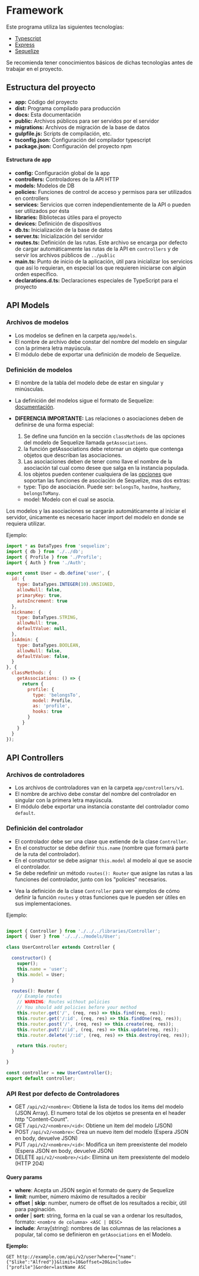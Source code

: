 # Framework

Este programa utiliza las siguientes tecnologías:

- [Typescript](https://www.typescriptlang.org/docs/tutorial.html)
- [Express](http://expressjs.com/en/4x/api.html)
- [Sequelize](http://docs.sequelizejs.com/en/latest/api/sequelize/)

Se recomienda tener conocimientos básicos de dichas tecnologías antes de trabajar en el proyecto.

## Estructura del proyecto

- **app:** Código del proyecto
- **dist:** Programa compilado para producción
- **docs:** Esta documentación
- **public:** Archivos públicos para ser servidos por el servidor
- **migrations:** Archivos de migración de la base de datos
- **gulpfile.js:** Scripts de compilación, etc.
- **tsconfig.json:** Configuración del compilador typescript
- **package.json:** Configuración del proyecto npm

#### Estructura de app

- **config:** Configuración global de la app
- **controllers:** Controladores de la API HTTP
- **models:** Modelos de DB
- **policies:** Funciones de control de acceso y permisos para ser utilizados en controllers
- **services:** Servicios que corren independientemente de la API o pueden ser utilizados por ésta
- **libraries:** Bibliotecas útiles para el proyecto
- **devices:** Definición de dispositivos
- **db.ts:** Inicialización de la base de datos
- **server.ts:** Inicialización del servidor
- **routes.ts:** Definición de las rutas. Este archivo se encarga por defecto de cargar automáticamente las rutas de la API en ``controllers`` y de servir los archivos públicos de ``../public``
- **main.ts:** Punto de inicio de la aplicación, útil para inicializar los servicios que así lo requieran, en especial los que requieren iniciarse con algún orden específico.
- **declarations.d.ts:** Declaraciones especiales de TypeScript para el proyecto

## API Models

### Archivos de modelos

- Los modelos se definen en la carpeta ``app/models``. 
- El nombre de archivo debe constar del nombre del modelo en singular con la primera letra mayúscula.
- El módulo debe de exportar una definición de modelo de Sequelize.

### Definición de modelos

- El nombre de la tabla del modelo debe de estar en singular y minúsculas.
- La definición del modelos sigue el formato de Sequelize: [documentación](http://docs.sequelizejs.com/en/latest/docs/models-definition/).
- **DIFERENCIA IMPORTANTE:** Las relaciones o asociaciones deben de definirse de una forma especial:

  1. Se define una función en la sección ``classMethods`` de las opciones del modelo de Sequelize llamada ``getAssociations``.
  2. la función getAssociations debe retornar un objeto que contenga objetos que describan las asociaciones.
  3. Las asociaciones deben de tener como llave el nombre de la asociación tal cual como desee que salga en la instancia populada.
  4. los objetos pueden contener cualquiera de las [opciones](http://docs.sequelizejs.com/en/latest/api/associations/) que soportan las funciones de asociación de Sequelize, mas dos extras:
    - type: Tipo de asociación. Puede ser: ``belongsTo``, ``hasOne``, ``hasMany``, ``belongsToMany``.
    - model: Modelo con el cual se asocia.

Los modelos y las asociaciones se cargarán automáticamente al iniciar el servidor, únicamente es necesario hacer import del modelo en donde se requiera utilizar.

Ejemplo:

```js
import * as DataTypes from 'sequelize';
import { db } from './../db';
import { Profile } from './Profile';
import { Auth } from './Auth';

export const User = db.define('user', {
  id: {
    type: DataTypes.INTEGER(10).UNSIGNED,
    allowNull: false,
    primaryKey: true,
    autoIncrement: true
  },
  nickname: {
    type: DataTypes.STRING,
    allowNull: true,
    defaultValue: null,
  },
  isAdmin: {
    type: DataTypes.BOOLEAN,
    allowNull: false,
    defaultValue: false,
  }
}, {
  classMethods: {
    getAssociations: () => {
      return {
        profile: {
          type: 'belongsTo',
          model: Profile,
          as: 'profile',
          hooks: true
        }
      }
    }
  }
});
```


## API Controllers

### Archivos de controladores

- Los archivos de controladores van en la carpeta ``app/controllers/v1``.
- El nombre de archivo debe constar del nombre del controlador en singular con la primera letra mayúscula.
- El módulo debe exportar una instancia constante del controlador como ``default``.

### Definición del controlador

- El controlador debe ser una clase que extiende de la clase ``Controller``.
- En el constructor se debe definir ``this.name`` (nombre que formará parte de la ruta del controlador).
- En el constructor se debe asignar ``this.model`` al modelo al que se asocie el controlador.
- Se debe redefinir un método ``routes(): Router`` que asigne las rutas a las funciones del controlador, junto con los "policies" necesarios.

* Vea la definición de la clase ``Controller`` para ver ejemplos de cómo definir la función ``routes`` y otras funciones que le pueden ser útiles en sus implementaciones.

Ejemplo:

```js

import { Controller } from './../../libraries/Controller';
import { User } from './../../models/User';

class UserController extends Controller {

  constructor() {
    super();
    this.name = 'user';
    this.model = User;
  }

  routes(): Router {
    // Example routes
    // WARNING: Routes without policies
    // You should add policies before your method
    this.router.get('/', (req, res) => this.find(req, res));
    this.router.get('/:id', (req, res) => this.findOne(req, res));
    this.router.post('/', (req, res) => this.create(req, res));
    this.router.put('/:id', (req, res) => this.update(req, res));
    this.router.delete('/:id', (req, res) => this.destroy(req, res));

    return this.router;
  }

}

const controller = new UserController();
export default controller;
```

### API Rest por defecto de Controladores

- GET ``/api/v2/<nombre>``: Obtiene la lista de todos los items del modelo (JSON Array). El numero total de los objetos se presenta en el header http "Content-Count".
- GET ``/api/v2/<nombre>/<id>``: Obtiene un item del modelo (JSON)
- POST ``/api/v2/<nombre>``: Crea un nuevo item del modelo (Espera JSON en body, devuelve JSON)
- PUT ``/api/v2/<nombre>/<id>``: Modifica un item preexistente del modelo (Espera JSON en body, devuelve JSON)
- DELETE ``api/v2/<nombre>/<id>``: Elimina un item preexistente del modelo (HTTP 204)

#### Query params

- **where**: Acepta un JSON según el formato de query de Sequelize
- **limit**: number, número máximo de resultados a recibir
- **offset** | **skip**: number, numero de offset de los resultados a recibir, útil para paginación.
- **order** | **sort**: string, forma en la cual se van a ordenar los resultados, formato: ``<nombre de columna> <ASC | DESC>``
- **include**: Array[string]: nombres de las columnas de las relaciones a popular, tal como se definieron en `getAsociations` en el Modelo.

**Ejemplo:**

```
GET http://example.com/api/v2/user?where={"name":{"$like":"Alfred"}}&limit=10&offset=20&include=["profile"]&order=lastName ASC
```
